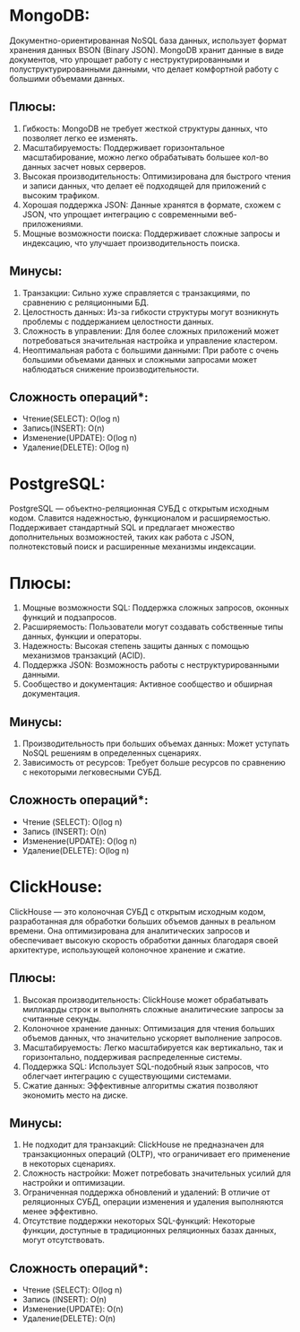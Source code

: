 # MongoDB:
Документно-ориентированная NoSQL база данных, использует формат хранения данных BSON (Binary JSON). 
MongoDB хранит данные в виде документов, что упрощает работу с неструктурированными и полуструктурированными данными, что делает комфортной работу
с большими объемами данных.

## Плюсы:
1. Гибкость: MongoDB не требует жесткой структуры данных, что позволяет легко ее изменять.   
2. Масштабируемость: Поддерживает горизонтальное масштабирование, можно легко обрабатывать большее кол-во данных засчет новых серверов. 
3. Высокая производительность: Оптимизирована для быстрого чтения и записи данных, что делает её подходящей для приложений с высоким трафиком.
5. Хорошая поддержка JSON: Данные хранятся в формате, схожем с JSON, что упрощает интеграцию с современными веб-приложениями.
6. Мощные возможности поиска: Поддерживает сложные запросы и индексацию, что улучшает производительность поиска.

## Минусы:
1. Транзакции: Сильно хуже справляется с транзакциями, по сравнению с реляционными БД.
2. Целостность данных: Из-за гибкости структуры могут возникнуть проблемы с поддержанием целостности данных.
3. Сложность в управлении: Для более сложных приложений может потребоваться значительная настройка и управление кластером.
4. Неоптимальная работа с большими данными: При работе с очень большими объемами данных и сложными запросами может наблюдаться снижение производительности.

## Сложность операций*:
- Чтение(SELECT): O(log n)
- Запись(INSERT): O(n)  
- Изменение(UPDATE): O(log n)
- Удаление(DELETE): O(log n)

# PostgreSQL:
PostgreSQL —  объектно-реляционная СУБД с открытым исходным кодом. Славится надежностью, 
функционалом и расширяемостью. Поддерживает стандартный SQL и предлагает множество дополнительных возможностей, таких как работа с JSON, полнотекстовый поиск и расширенные механизмы индексации.

# Плюсы:
1. Мощные возможности SQL: Поддержка сложных запросов, оконных функций и подзапросов.
2. Расширяемость: Пользователи могут создавать собственные типы данных, функции и операторы.
3. Надежность: Высокая степень защиты данных с помощью механизмов транзакций (ACID).
4. Поддержка JSON: Возможность работы с неструктурированными данными.
5. Сообщество и документация: Активное сообщество и обширная документация.

## Минусы:
1. Производительность при больших объемах данных: Может уступать NoSQL решениям в определенных сценариях.
2. Зависимость от ресурсов: Требует больше ресурсов по сравнению с некоторыми легковесными СУБД.

## Сложность операций*:
- Чтение (SELECT): O(log n) 
- Запись (INSERT): O(n)
- Изменение(UPDATE): O(log n)
- Удаление(DELETE): O(log n)

# ClickHouse:
ClickHouse — это колоночная СУБД с открытым исходным кодом, разработанная для обработки больших объемов данных в реальном времени. Она оптимизирована для аналитических запросов и обеспечивает высокую скорость 
обработки данных благодаря своей архитектуре, использующей колоночное хранение и сжатие.

## Плюсы:
1. Высокая производительность: ClickHouse может обрабатывать миллиарды строк и выполнять сложные аналитические запросы за считанные секунды.
2. Колоночное хранение данных: Оптимизация для чтения больших объемов данных, что значительно ускоряет выполнение запросов.
3. Масштабируемость: Легко масштабируется как вертикально, так и горизонтально, поддерживая распределенные системы.
4. Поддержка SQL: Использует SQL-подобный язык запросов, что облегчает интеграцию с существующими системами.
5. Сжатие данных: Эффективные алгоритмы сжатия позволяют экономить место на диске.

## Минусы:
1. Не подходит для транзакций: ClickHouse не предназначен для транзакционных операций (OLTP), что ограничивает его применение в некоторых сценариях.
2. Сложность настройки: Может потребовать значительных усилий для настройки и оптимизации.
3. Ограниченная поддержка обновлений и удалений: В отличие от реляционных СУБД, операции изменения и удаления выполняются менее эффективно.
4. Отсутствие поддержки некоторых SQL-функций: Некоторые функции, доступные в традиционных реляционных базах данных, могут отсутствовать.

## Сложность операций*:
- Чтение (SELECT): O(log n) 
- Запись (INSERT): O(n)
- Изменение(UPDATE): O(n)
- Удаление(DELETE): O(n)